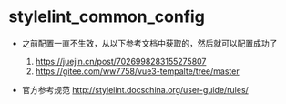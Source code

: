 # stylelint_common_config

- 之前配置一直不生效，从以下参考文档中获取的，然后就可以配置成功了
    1. https://juejin.cn/post/7026998283155275807  
    2. https://gitee.com/ww7758/vue3-tempalte/tree/master



- 官方参考规范
  http://stylelint.docschina.org/user-guide/rules/
